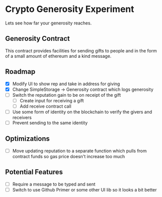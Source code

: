 # Crypto Generosity Experiment

Lets see how far your generosity reaches.

## Generosity Contract

This contract provides facilities for sending gifts to people and in the form of a small amount of ethereum and a kind message.

## Roadmap

- [x] Modify UI to show rep and take in address for giving
- [x] Change SimpleStorage -> Generosity contract which logs generosity
- [ ] Switch the reputation gain to be on receipt of the gift
     - [ ] Create input for receiving a gift
     - [ ] Add receive contract call
- [ ] Use some form of identity on the blockchain to verify the givers and receivers
- [ ] Prevent sending to the same identity

## Optimizations
- [ ] Move updating reputation to a separate function which pulls from contract funds so gas price doesn't increase too much

## Potential Features
- [ ] Require a message to be typed and sent
- [ ] Switch to use Github Primer or some other UI lib so it looks a bit better
